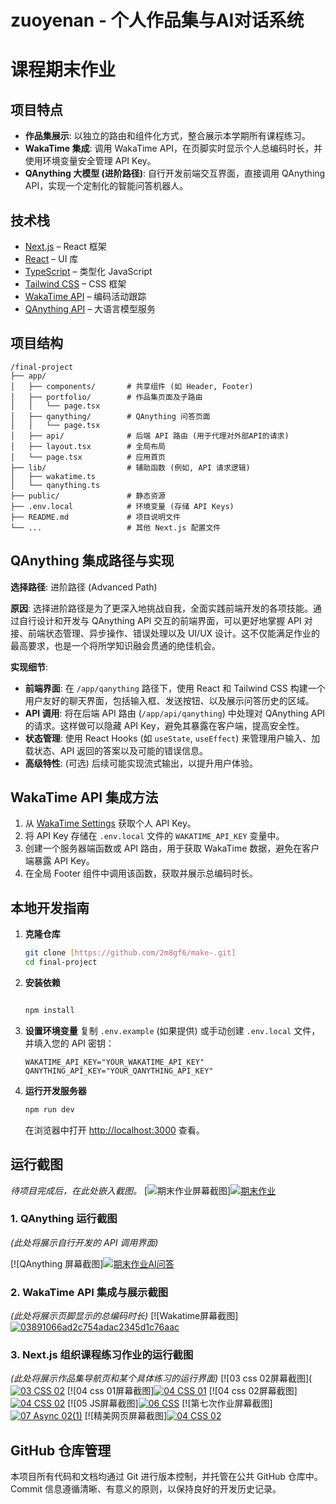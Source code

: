 # zuoyenan - 个人作品集与AI对话系统
# 课程期末作业

## 项目特点

- **作品集展示**: 以独立的路由和组件化方式，整合展示本学期所有课程练习。
- **WakaTime 集成**: 调用 WakaTime API，在页脚实时显示个人总编码时长，并使用环境变量安全管理 API Key。
- **QAnything 大模型 (进阶路径)**: 自行开发前端交互界面，直接调用 QAnything API，实现一个定制化的智能问答机器人。

## 技术栈

- [Next.js](https://nextjs.org/) – React 框架
- [React](https://reactjs.org/) – UI 库
- [TypeScript](https://www.typescriptlang.org/) – 类型化 JavaScript
- [Tailwind CSS](https://tailwindcss.com/) – CSS 框架
- [WakaTime API](https://wakatime.com/developers) – 编码活动跟踪
- [QAnything API](https://qanything.ai/) – 大语言模型服务

## 项目结构

```
/final-project
├── app/
│   ├── components/       # 共享组件 (如 Header, Footer)
│   ├── portfolio/        # 作品集页面及子路由
│   │   └── page.tsx
│   ├── qanything/        # QAnything 问答页面
│   │   └── page.tsx
│   ├── api/              # 后端 API 路由 (用于代理对外部API的请求)
│   ├── layout.tsx        # 全局布局
│   └── page.tsx          # 应用首页
├── lib/                  # 辅助函数 (例如, API 请求逻辑)
│   ├── wakatime.ts
│   └── qanything.ts
├── public/               # 静态资源
├── .env.local            # 环境变量 (存储 API Keys)
├── README.md             # 项目说明文件
└── ...                   # 其他 Next.js 配置文件
```

## QAnything 集成路径与实现

**选择路径**: 进阶路径 (Advanced Path)

**原因**:
选择进阶路径是为了更深入地挑战自我，全面实践前端开发的各项技能。通过自行设计和开发与 QAnything API 交互的前端界面，可以更好地掌握 API 对接、前端状态管理、异步操作、错误处理以及 UI/UX 设计。这不仅能满足作业的最高要求，也是一个将所学知识融会贯通的绝佳机会。

**实现细节**:
- **前端界面**: 在 `/app/qanything` 路径下，使用 React 和 Tailwind CSS 构建一个用户友好的聊天界面，包括输入框、发送按钮、以及展示问答历史的区域。
- **API 调用**: 将在后端 API 路由 (`/app/api/qanything`) 中处理对 QAnything API 的请求。这样做可以隐藏 API Key，避免其暴露在客户端，提高安全性。
- **状态管理**: 使用 React Hooks (如 `useState`, `useEffect`) 来管理用户输入、加载状态、API 返回的答案以及可能的错误信息。
- **高级特性**: (可选) 后续可能实现流式输出，以提升用户体验。

## WakaTime API 集成方法

1.  从 [WakaTime Settings](https://wakatime.com/settings/api-key) 获取个人 API Key。
2.  将 API Key 存储在 `.env.local` 文件的 `WAKATIME_API_KEY` 变量中。
3.  创建一个服务器端函数或 API 路由，用于获取 WakaTime 数据，避免在客户端暴露 API Key。
4.  在全局 Footer 组件中调用该函数，获取并展示总编码时长。

## 本地开发指南

1.  **克隆仓库**
    ```bash
    git clone [https://github.com/2m8gf6/make-.git]
    cd final-project
    ```

2.  **安装依赖**
    ```bash

    npm install
    ```

3.  **设置环境变量**
    复制 `.env.example` (如果提供) 或手动创建 `.env.local` 文件，并填入您的 API 密钥：
    ```
    WAKATIME_API_KEY="YOUR_WAKATIME_API_KEY"
    QANYTHING_API_KEY="YOUR_QANYTHING_API_KEY"
    ```

4.  **运行开发服务器**
    ```bash
    npm run dev
    ```

    在浏览器中打开 [http://localhost:3000](http://localhost:3000) 查看。

## 运行截图

*待项目完成后，在此处嵌入截图。*
[![期末作业屏幕截图](https://imgur.la/images/2025/07/07/4d978ff290ad942013d51ffd5ffa815d.png)][![期末作业](https://imgur.la/images/2025/07/10/832acefff8a74cf3c6fd924fc429389e.png)](https://imgur.la/image/%E6%9C%9F%E6%9C%AB%E4%BD%9C%E4%B8%9A.6SG4cj)
### 1. QAnything 运行截图
*(此处将展示自行开发的 API 调用界面)*

[![QAnything 屏幕截图][![期末作业AI问答](https://imgur.la/images/2025/07/10/AI.png)](https://imgur.la/image/%E6%9C%9F%E6%9C%AB%E4%BD%9C%E4%B8%9AAI%E9%97%AE%E7%AD%94.6SGKdI)
### 2. WakaTime API 集成与展示截图
*(此处将展示页脚显示的总编码时长)*
[![Wakatime屏幕截图][![03891066ad2c754adac2345d1c76aac](https://imgur.la/images/2025/07/10/03891066ad2c754adac2345d1c76aac.png)](https://imgur.la/image/03891066ad2c754adac2345d1c76aac.6SGPm7)
### 3. Next.js 组织课程练习作业的运行截图
*(此处将展示作品集导航页和某个具体练习的运行界面)*
[![03 css 02屏幕截图]([![03 CSS 02](https://imgur.la/images/2025/07/10/03-CSS-02.png)](https://imgur.la/image/03-CSS-02.6SGC1q)
[![04 css 01屏幕截图][![04 CSS 01](https://imgur.la/images/2025/07/10/04-CSS-01.png)](https://imgur.la/image/04-CSS-01.6SGtvF)
[![04 css 02屏幕截图][![04 CSS 02](https://imgur.la/images/2025/07/10/04-CSS-02.png)](https://imgur.la/image/04-CSS-02.6SGFPv)
[![05 JS屏幕截图][![06 CSS](https://imgur.la/images/2025/07/10/06-CSS.png)](https://imgur.la/image/06-CSS.6SGJky)
[![第七次作业屏幕截图][![07 Async 02(1)](https://imgur.la/images/2025/07/10/07-Async-021.png)](https://imgur.la/image/07-Async-02%281%29.6SGdOK)
[![精美网页屏幕截图]<a href="https://imgur.la/image/04-CSS-02.6SGjRV"><img src="https://imgur.la/images/2025/07/10/04-CSS-02b75d39647fc9db7a.png" alt="04 CSS 02" border="0"></a>

## GitHub 仓库管理

本项目所有代码和文档均通过 Git 进行版本控制，并托管在公共 GitHub 仓库中。Commit 信息遵循清晰、有意义的原则，以保持良好的开发历史记录。

